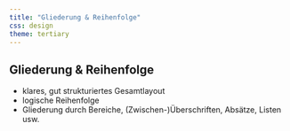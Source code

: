 ```yaml
---
title: "Gliederung & Reihenfolge"
css: design
theme: tertiary
---
```

## Gliederung & Reihenfolge

- klares, gut strukturiertes Gesamtlayout
- logische Reihenfolge
- Gliederung durch Bereiche, (Zwischen-)Überschriften, Absätze, Listen usw.
